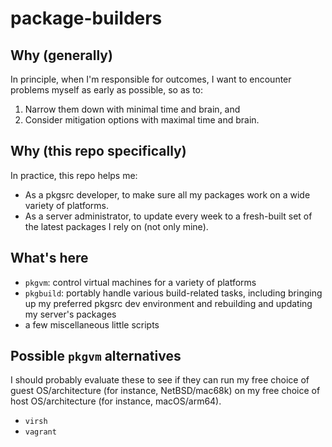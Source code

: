 # package-builders

## Why (generally)

In principle, when I'm responsible for outcomes, I want to encounter problems myself as early as possible, so as to:

1. Narrow them down with minimal time and brain, and
2. Consider mitigation options with maximal time and brain.

## Why (this repo specifically)

In practice, this repo helps me:

- As a pkgsrc developer, to make sure all my packages work on a wide variety of platforms.
- As a server administrator, to update every week to a fresh-built set of the latest packages I rely on (not only mine).

## What's here

- `pkgvm`: control virtual machines for a variety of platforms
- `pkgbuild`: portably handle various build-related tasks, including bringing up my preferred pkgsrc dev environment and rebuilding and updating my server's packages
- a few miscellaneous little scripts

## Possible `pkgvm` alternatives

I should probably evaluate these to see if they can run my free choice of guest OS/architecture (for instance, NetBSD/mac68k) on my free choice of host OS/architecture (for instance, macOS/arm64).

- `virsh`
- `vagrant`
